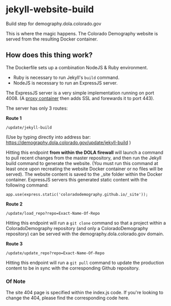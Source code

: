 # jekyll-website-build
Build step for demography.dola.colorado.gov

This is where the magic happens.  The Colorado Demography website is served from the resulting Docker container.

## How does this thing work?

The Dockerfile sets up a combination NodeJS & Ruby environment.

- Ruby is necessary to run Jekyll's ```build``` command.
- NodeJS is necessary to run an ExpressJS server.

The ExpressJS server is a very simple implementation running on port 4008.  (A [proxy container](https://github.com/ColoradoDemography/demog-proxy) then adds SSL and forewards it to port 443).

The server has only 3 routes:

**Route 1**

```
/update/jekyll-build
```
(Use by typing directly into address bar:  https://demography.dola.colorado.gov/update/jekyll-build )

Hitting this endpoint **from within the DOLA firewall** will launch a command to pull recent changes from the master repository, and then run the Jekyll build command to generate the website.  (You must run this command at least once upon recreating the website Docker container or no files will be served).  The website content is saved to the \_site folder within the Docker container.  ExpressJS servers this generated static content with the following command:

```
app.use(express.static('coloradodemography.github.io/_site'));
```

**Route 2**

```
/update/load_repo?repo=Exact-Name-Of-Repo
```

Hitting this endpoint will run a ```git clone``` command so that a project within a ColoradoDemography repository (and only a ColoradoDemography repository) can be served with the demography.dola.colorado.gov domain.


**Route 3**

```
/update/update_repo?repo=Exact-Name-Of-Repo
```

Hitting this endpoint will run a ```git pull``` command to update the production content to be in sync with the corresponding Github repository.


### Of Note

The site 404 page is specified within the index.js code.  If you're looking to change the 404, please find the corresponding code here.


